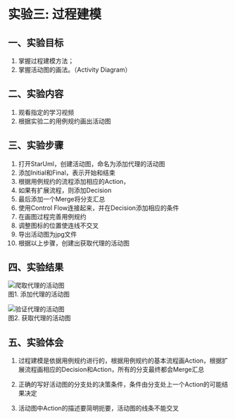 # 实验三: 过程建模

## 一、实验目标

1. 掌握过程建模方法；
2. 掌握活动图的画法。（Activity Diagram）

## 二、实验内容

1.  观看指定的学习视频
2.  根据实验二的用例规约画出活动图

## 三、实验步骤

1.  打开StarUml，创建活动图，命名为添加代理的活动图
2.  添加Initial和Final，表示开始和结束
3.  根据用例规约的流程添加相应的Action，
4.  如果有扩展流程，则添加Decision
5.  最后添加一个Merge将分支汇总
6.  使用Control Flow连接起来，并在Decision添加相应的条件
7.  在画图过程完善用例规约
8.  调整图标的位置使连线不交叉
9.  导出活动图为jpg文件
10.  根据以上步骤，创建出获取代理的活动图

## 四、实验结果

![爬取代理的活动图](./lab3_1.jpg)  
图1. 添加代理的活动图

![验证代理的活动图](./lab3_2.jpg)  
图2. 获取代理的活动图

## 五、实验体会

1.  过程建模是依据用例规约进行的，根据用例规约的基本流程画Action，根据扩展流程画相应的Decision和Action，所有的分支最终都会Merge汇总

2.  正确的写好活动图的分支处的决策条件，条件由分支处上一个Action的可能结果决定

3.  活动图中Action的描述要简明扼要，活动图的线条不能交叉